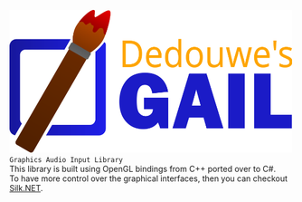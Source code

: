 <img src="https://raw.githubusercontent.com/dedouwe26/GAIL/main/docs/Logo.svg" alt="logo" width="500"/> <br/>
`Graphics Audio Input Library` <br/>
This library is built using OpenGL bindings from C++ 
ported over to C#. <br/>
To have more control over the graphical interfaces, 
then you can checkout [Silk.NET](https://github.com/dotnet/Silk.NET "Silk.NET"). <br/>